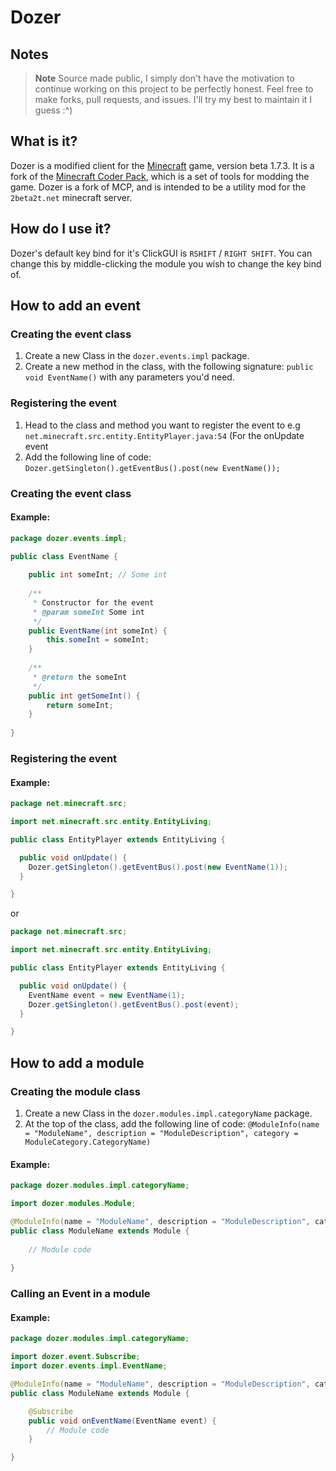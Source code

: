 # Dozer

## Notes

> **Note**
> Source made public, I simply don't have the motivation to continue working on this project to be perfectly honest.
> Feel free to make forks, pull requests, and issues.
> I'll try my best to maintain it I guess :^)

## What is it?

Dozer is a modified client for the [Minecraft](http://minecraft.net) game, version beta 1.7.3. It is a fork of
the [Minecraft Coder Pack](http://www.minecraftforum.net/topic/97940-), which is a set of tools for modding the game.
Dozer is a fork of MCP, and is intended to be a utility mod for the `2beta2t.net` minecraft server.

## How do I use it?

Dozer's default key bind for it's ClickGUI is `RSHIFT` / `RIGHT SHIFT`.
You can change this by middle-clicking the module you wish to change the key bind of.

## How to add an event

### Creating the event class

1. Create a new Class in the `dozer.events.impl` package.
2. Create a new method in the class, with the following signature: `public void EventName()` with any parameters you'd
   need.

### Registering the event

1. Head to the class and method you want to register the event to e.g `net.minecraft.src.entity.EntityPlayer.java:54` (For the
   onUpdate event
2. Add the following line of code: `Dozer.getSingleton().getEventBus().post(new EventName());`

### Creating the event class

#### Example:

```java
package dozer.events.impl;

public class EventName {
    
    public int someInt; // Some int
    
    /**
     * Constructor for the event
     * @param someInt Some int
     */
    public EventName(int someInt) {
        this.someInt = someInt;
    }
    
    /**
     * @return the someInt
     */
    public int getSomeInt() {
        return someInt;
    }
    
}
```

### Registering the event

#### Example:

```java
package net.minecraft.src;

import net.minecraft.src.entity.EntityLiving;

public class EntityPlayer extends EntityLiving {

  public void onUpdate() {
    Dozer.getSingleton().getEventBus().post(new EventName(1));
  }

}
```

or

```java
package net.minecraft.src;

import net.minecraft.src.entity.EntityLiving;

public class EntityPlayer extends EntityLiving {

  public void onUpdate() {
    EventName event = new EventName(1);
    Dozer.getSingleton().getEventBus().post(event);
  }

}
```

## How to add a module

### Creating the module class

1. Create a new Class in the `dozer.modules.impl.categoryName` package.
2. At the top of the class, add the following line of
   code: `@ModuleInfo(name = "ModuleName", description = "ModuleDescription", category = ModuleCategory.CategoryName)`

#### Example:

```java
package dozer.modules.impl.categoryName;

import dozer.modules.Module;

@ModuleInfo(name = "ModuleName", description = "ModuleDescription", category = ModuleCategory.CategoryName)
public class ModuleName extends Module {
    
    // Module code
    
}
```

### Calling an Event in a module

#### Example:

```java
package dozer.modules.impl.categoryName;

import dozer.event.Subscribe;
import dozer.events.impl.EventName;

@ModuleInfo(name = "ModuleName", description = "ModuleDescription", category = ModuleCategory.CategoryName)
public class ModuleName extends Module {

    @Subscribe
    public void onEventName(EventName event) {
        // Module code
    }

}
```

